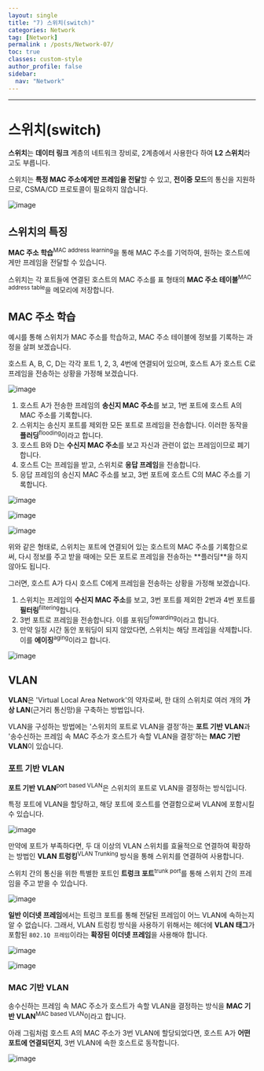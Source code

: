 ```yaml
---
layout: single
title: "7) 스위치(switch)"
categories: Network
tag: [Network]
permalink : /posts/Network-07/
toc: true
classes: custom-style
author_profile: false
sidebar:
  nav: "Network"
---
```


<hr>

# 스위치(switch)

**스위치**는 **데이터 링크** 계층의 네트워크 장비로, 2계층에서 사용한다 하여 **L2 스위치**라고도 부릅니다.

스위치는 <b>특정 MAC 주소에게만 프레임을 전달</b>할 수 있고, **전이중 모드**의 통신을 지원하므로, CSMA/CD 프로토콜이 필요하지 않습니다.

<p id="img_center">
  <img 
        src="../../assets/images/Network/7-01.PNG"
        alt="image"
        title="image"
  >
</p>

## 스위치의 특징

**MAC 주소 학습**<sup>MAC address learning</sup>을 통해 MAC 주소를 기억하여, 원하는 호스트에게만 프레임을 전달할 수 있습니다.

스위치는 각 포트들에 연결된 호스트의 MAC 주소를 표 형태의 **MAC 주소 테이블**<sup>MAC address table</sup>을 메모리에 저장합니다.

## MAC 주소 학습

예시를 통해 스위치가 MAC 주소를 학습하고, MAC 주소 테이블에 정보를 기록하는 과정을 살펴 보겠습니다.

호스트 A, B, C, D는 각각 포트 1, 2, 3, 4번에 연결되어 있으며, 호스트 A가 호스트 C로 프레임을 전송하는 상황을 가정해 보겠습니다.

<p id="img_center">
  <img 
        src="../../assets/images/Network/7-02.PNG"
        alt="image"
        title="image"
  >
</p>

1. 호스트 A가 전송한 프레임의 <b>송신지 MAC 주소</b>를 보고, 1번 포트에 호스트 A의 MAC 주소를 기록합니다.
2. 스위치는 송신지 포트를 제외한 모든 포트로 프레임을 전송합니다. 이러한 동작을 **플러딩**<sup>flooding</sup>이라고 합니다.
3. 호스트 B와 D는 <b>수신지 MAC 주소</b>를 보고 자신과 관련이 없는 프레임이므로 폐기합니다.
4. 호스트 C는 프레임을 받고, 스위치로 **응답 프레임**을 전송합니다.
5. 응답 프레임의 송신지 MAC 주소를 보고, 3번 포트에 호스트 C의 MAC 주소를 기록합니다.

<p id="img_center">
  <img 
        src="../../assets/images/Network/7-03.PNG"
        alt="image"
        title="image"
  >
</p>

<p id="img_center">
  <img 
        src="../../assets/images/Network/7-04.PNG"
        alt="image"
        title="image"
  >
</p>

<p id="img_center">
  <img 
        src="../../assets/images/Network/7-05.PNG"
        alt="image"
        title="image"
  >
</p>
위와 같은 형태로, 스위치는 포트에 연결되어 있는 호스트의 MAC 주소를 기록함으로써, 다시 정보를 주고 받을 때에는 모든 포트로 프레임을 전송하는 **플러딩**을 하지 않아도 됩니다.

그러면, 호스트 A가 다시 호스트 C에게 프레임을 전송하는 상황을 가정해 보겠습니다.

1. 스위치는 프레임의 <b>수신지 MAC 주소</b>를 보고, 3번 포트를 제외한 2번과 4번 포트를 **필터링**<sup>filtering</sup>합니다.
2. 3번 포트로 프레임을 전송합니다. 이를 포워딩<sup>fowarding</sup>이라고 합니다.
3. 만약 일정 시간 동안 포워딩이 되지 않았다면, 스위치는 해당 프레임을 삭제합니다. 이를 **에이징**<sup>aging</sup>이라고 합니다.  

<p id="img_center">
  <img 
        src="../../assets/images/Network/7-06.PNG"
        alt="image"
        title="image"
  >
</p>

## VLAN

**VLAN**은 'Virtual Local Area Network'의 약자로써, 한 대의 스위치로 여러 개의 **가상 LAN**(근거리 통신망)을 구축하는 방법입니다.

VLAN을 구성하는 방법에는 '스위치의 포트로 VLAN을 결정'하는 **포트 기반 VLAN**과 '송수신하는 프레임 속 MAC 주소가 호스트가 속할 VLAN을 결정'하는 **MAC 기반 VLAN**이 있습니다.

### 포트 기반 VLAN

**포트 기반 VLAN**<sup>port based VLAN</sup>은 스위치의 포트로 VLAN을 결정하는 방식입니다.

특정 포트에 VLAN을 할당하고, 해당 포트에 호스트를 연결함으로써 VLAN에 포함시킬 수 있습니다.

<p id="img_center">
  <img 
        src="../../assets/images/Network/7-07.PNG"
        alt="image"
        title="image"
  >
</p>

만약에 포트가 부족하다면, 두 대 이상의 VLAN 스위치를 효율적으로 연결하여 확장하는 방법인 **VLAN 트렁킹**<sup>VLAN Trunking</sup> 방식을 통해 스위치를 연결하여 사용합니다.

스위치 간의 통신을 위한 특별한 포트인 **트렁크 포트**<sup>trunk port</sup>를 통해 스위치 간의 프레임을 주고 받을 수 있습니다.

<p id="img_center">
  <img 
        src="../../assets/images/Network/7-08.PNG"
        alt="image"
        title="image"
  >
</p>

**일반 이더넷 프레임**에서는 트렁크 포트를 통해 전달된 프레임이 어느 VLAN에 속하는지 알 수 없습니다. 그래서, VLAN 트렁킹 방식을 사용하기 위해서는 헤더에 **VLAN 태그**가 포함된 `802.1Q 프레임`이라는 **확장된 이더넷 프레임**을 사용해야 합니다.

<p id="img_center">
  <img 
        src="../../assets/images/Network/7-09.PNG"
        alt="image"
        title="image"
  >
</p>

<p id="img_center">
  <img 
        src="../../assets/images/Network/7-10.PNG"
        alt="image"
        title="image"
  >
</p>

### MAC 기반 VLAN

송수신하는 프레임 속 MAC 주소가 호스트가 속할 VLAN을 결정하는 방식을 **MAC 기반 VLAN**<sup>MAC based VLAN</sup>이라고 합니다.

아래 그림처럼 호스트 A의 MAC 주소가 3번 VLAN에 할당되었다면, 호스트 A가 <b>어떤 포트에 연결되던지</b>, 3번 VLAN에 속한 호스트로 동작합니다.

<p id="img_center">
  <img 
        src="../../assets/images/Network/7-11.PNG"
        alt="image"
        title="image"
  >
</p>